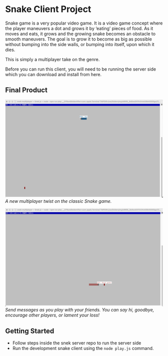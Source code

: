 # Snake Client Project

Snake game is a very popular video game. It is a video game concept where the player maneuvers a dot and grows it by ‘eating’ pieces of food. As it moves and eats, it grows and the growing snake becomes an obstacle to smooth maneuvers. The goal is to grow it to become as big as possible without bumping into the side walls, or bumping into itself, upon which it dies.

This is simply a multiplayer take on the genre.

Before you can run this client, you will need to be running the server side which you can download and install from here. 

## Final Product

!["A new multiplayer twist on the classic Snake game."](https://github.com/paigenelmes/snake/blob/main/snake-screenshot-1.png)
_A new multiplayer twist on the classic Snake game._

!["Send messages as you play with your friends. You can say hi, goodbye, encourage other players, or lament your loss!"](https://github.com/paigenelmes/snake/blob/main/snake-screenshot-2.png)
_Send messages as you play with your friends. You can say hi, goodbye, encourage other players, or lament your loss!_

## Getting Started

- Follow steps inside the snek server repo to run the server side
- Run the development snake client using the `node play.js` command.
